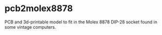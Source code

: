 # pcb2molex8878
PCB and 3d-printable model to fit in the Molex 8878 DIP-28 socket found in some vintage computers.
